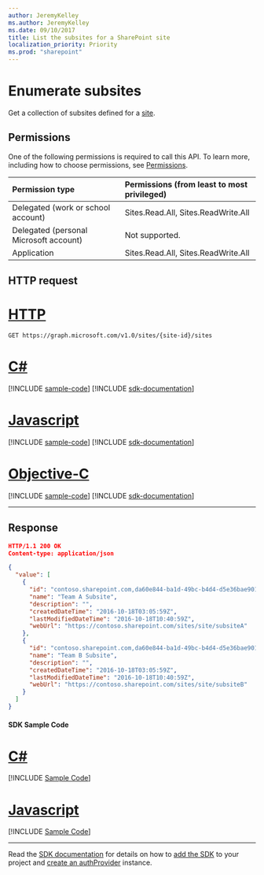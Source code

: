```yaml
---
author: JeremyKelley
ms.author: JeremyKelley
ms.date: 09/10/2017
title: List the subsites for a SharePoint site
localization_priority: Priority
ms.prod: "sharepoint"
---
```

# Enumerate subsites

Get a collection of subsites defined for a [site][].

[site]: ../resources/site.md

## Permissions

One of the following permissions is required to call this API. To learn more, including how to choose permissions, see [Permissions](/graph/permissions-reference).

|Permission type      | Permissions (from least to most privileged)              |
|:--------------------|:---------------------------------------------------------|
|Delegated (work or school account) | Sites.Read.All, Sites.ReadWrite.All    |
|Delegated (personal Microsoft account) | Not supported.    |
|Application | Sites.Read.All, Sites.ReadWrite.All |

## HTTP request


# [HTTP](#tab/http)
<!-- { "blockType": "request", "name": "list-subsites", "scopes": "sites.read.all", "tags": "service.sharepoint" } -->

```msgraph-interactive
GET https://graph.microsoft.com/v1.0/sites/{site-id}/sites
```
# [C#](#tab/csharp)
[!INCLUDE [sample-code](../includes/snippets/csharp/list-subsites-csharp-snippets.md)]
[!INCLUDE [sdk-documentation](../includes/snippets/snippets-sdk-documentation-link.md)]

# [Javascript](#tab/javascript)
[!INCLUDE [sample-code](../includes/snippets/javascript/list-subsites-javascript-snippets.md)]
[!INCLUDE [sdk-documentation](../includes/snippets/snippets-sdk-documentation-link.md)]

# [Objective-C](#tab/objc)
[!INCLUDE [sample-code](../includes/snippets/objc/list-subsites-objc-snippets.md)]
[!INCLUDE [sdk-documentation](../includes/snippets/snippets-sdk-documentation-link.md)]

---


## Response

<!-- { "blockType": "response", "@type": "microsoft.graph.site", "isCollection": true, "truncated": true } -->

```json
HTTP/1.1 200 OK
Content-type: application/json

{
  "value": [
    {
      "id": "contoso.sharepoint.com,da60e844-ba1d-49bc-b4d4-d5e36bae9019,712a596e-90a1-49e3-9b48-bfa80bee8740",
      "name": "Team A Subsite",
      "description": "",
      "createdDateTime": "2016-10-18T03:05:59Z",
      "lastModifiedDateTime": "2016-10-18T10:40:59Z",
      "webUrl": "https://contoso.sharepoint.com/sites/site/subsiteA"
    },
    {
      "id": "contoso.sharepoint.com,da60e844-ba1d-49bc-b4d4-d5e36bae9019,0271110f-634f-4300-a841-3a8a2e851851",
      "name": "Team B Subsite",
      "description": "",
      "createdDateTime": "2016-10-18T03:05:59Z",
      "lastModifiedDateTime": "2016-10-18T10:40:59Z",
      "webUrl": "https://contoso.sharepoint.com/sites/site/subsiteB"
    }
  ]
}
```
#### SDK Sample Code
# [C#](#tab/CS)
[!INCLUDE [Sample Code]( ../includes/list-subsites-CS-snippets.md)]

# [Javascript](#tab/Javascript)
[!INCLUDE [Sample Code]( ../includes/list-subsites-Javascript-snippets.md)]

---

Read the [SDK documentation](https://docs.microsoft.com/en-us/graph/sdks/sdks-overview) for details on how to [add the SDK](https://docs.microsoft.com/en-us/graph/sdks/sdk-installation) to your project and [create an authProvider](https://docs.microsoft.com/en-us/graph/sdks/choose-authentication-providers) instance.


<!-- {
  "type": "#page.annotation",
  "description": "",
  "keywords": "",
  "section": "documentation",
  "tocPath": "Sites/List subsites",
  "suppressions": [
    "Error: /api-reference/v1.0/api/site-list-subsites.md:\r\n      Exception processing links.\r\n    System.ArgumentException: Link Definition was null. Link text: !INCLUDE [Sample Code]( ../includes/list-subsites-CS-snippets.md)\r\n      at ApiDoctor.Validation.DocFile.get_LinkDestinations()\r\n      at ApiDoctor.Validation.DocSet.ValidateLinks(Boolean includeWarnings, String[] relativePathForFiles, IssueLogger issues, Boolean requireFilenameCaseMatch, Boolean printOrphanedFiles)",
    "Error: /api-reference/v1.0/api/site-list-subsites.md:\r\n      Exception processing links.\r\n    System.ArgumentException: Link Definition was null. Link text: !INCLUDE [Sample Code]( ../includes/list-subsites-Javascript-snippets.md)\r\n      at ApiDoctor.Validation.DocFile.get_LinkDestinations()\r\n      at ApiDoctor.Validation.DocSet.ValidateLinks(Boolean includeWarnings, String[] relativePathForFiles, IssueLogger issues, Boolean requireFilenameCaseMatch, Boolean printOrphanedFiles)"
  ]
} -->
